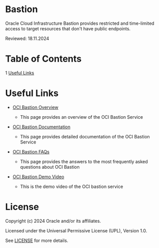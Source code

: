 # Bastion
 
Oracle Cloud Infrastructure Bastion provides restricted and time-limited access to target resources that don't have public endpoints.
 
Reviewed: 18.11.2024

# Table of Contents
 
1 [Useful Links](#useful-uinks)
 
<!--## Team Publications -->
  
 
# Useful Links
 
- [OCI Bastion Overview](https://www.oracle.com/uk/security/cloud-security/bastion/)
    - This page provides an overview of the OCI Bastion Service
      
- [OCI Bastion Documentation](https://docs.oracle.com/en-us/iaas/Content/Bastion/Concepts/bastionoverview.htm)
    - This page provides detailed documentation of the OCI Bastion Service

- [OCI Bastion FAQs](https://www.oracle.com/uk/security/cloud-security/bastion/faq/)
    - This page provides the answers to the most frequently asked questions about OCI Bastion

- [OCI Bastion Demo Video](https://www.youtube.com/watch?v=MkM_fJbFjJg)
    - This is the demo video of the OCI bastion service
 
# License

Copyright (c) 2024 Oracle and/or its affiliates.

Licensed under the Universal Permissive License (UPL), Version 1.0.

See [LICENSE](https://github.com/oracle-devrel/technology-engineering/blob/main/LICENSE) for more details.
